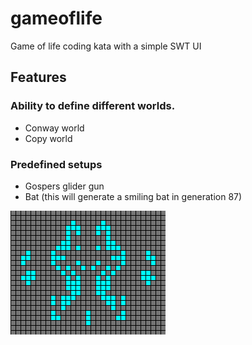 # gameoflife
Game of life coding kata with a simple SWT UI

## Features
### Ability to define different worlds. 
- Conway world
- Copy world
### Predefined setups
- Gospers glider gun
- Bat (this will generate a smiling bat in generation 87)

![logo](https://github.com/ggsm/gameoflife/blob/master/gameoflife_bat.png)

